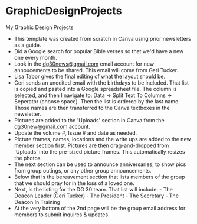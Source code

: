 # GraphicDesignProjects
My Graphic Design Projects
- This template was created from scratch in Canva using prior newsletters as a guide.
- Did a Google search for popular Bible verses so that we'd have a new one every month.
- Look in the dg30news@gmail.com email account for new annoucements to be shared.  This email will come from Geri Tucker.
- Lisa Tabor gives the final editing of what the layout should be.
- Geri sends an unedited email with the birthdays to be included.  That list is copied and pasted into a Google spreadsheet file.
  The column is selected, and then I navigate to: Data -> Split Text To Columns -> Seperator (choose space).  Then the list
  is ordered by the last name.  Those names are then transferred to the Canva textboxes in the newsletter.
- Pictures are added to the 'Uploads' section in Canva from the dg30new@gmail.com account.
- Update the volume #, Issue # and date as needed.
- Picture frames, names, locations and the write ups are added to the new member section first.  Pictures are then drag-and-dropped
  from 'Uploads' into the pre-sized picture frames.  This automatically resizes the photos.
- The next section can be used to announce anniversaries, to show pics from group outings, or any other group announcements.
- Below that is the bereavement section that lists members of the group that we should pray for in the loss of a loved one.
- Next, is the listing for the DG 30 team.  That list will include:
             - The Deacon Leader (Geri Tucker)
             - The President
             - The Secretary
             - The Deacon In Training
- At the very bottom of the 2nd page will be the group email address for members to submit inquires & updates.
